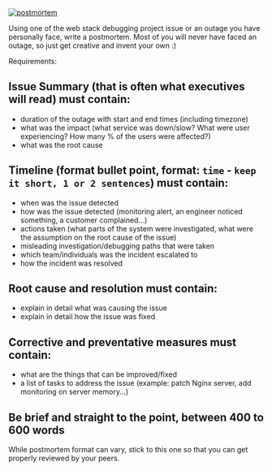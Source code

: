 [![postmortem](http://i.imgur.com/pQ9YzVY.gif)](https://twitter.com/devopsreact/status/834887829486399488)

Using one of the web stack debugging project issue or an outage you have personally face, write a postmortem. Most of you will never have faced an outage, so just get creative and invent your own :)

Requirements:

##   Issue Summary (that is often what executives will read) must contain:

*   duration of the outage with start and end times (including timezone)
*   what was the impact (what service was down/slow? What were user experiencing? How many % of the users were affected?)
*   what was the root cause

##   Timeline (format bullet point, format: `time` - `keep it short, 1 or 2 sentences`) must contain:

*   when was the issue detected
*   how was the issue detected (monitoring alert, an engineer noticed something, a customer complained...)
*   actions taken (what parts of the system were investigated, what were the assumption on the root cause of the issue)
*   misleading investigation/debugging paths that were taken
*   which team/individuals was the incident escalated to
*   how the incident was resolved

##  Root cause and resolution must contain:

*   explain in detail what was causing the issue
*   explain in detail how the issue was fixed

##   Corrective and preventative measures must contain:

*   what are the things that can be improved/fixed
*   a list of tasks to address the issue (example: patch Nginx server, add monitoring on server memory...)

##   Be brief and straight to the point, between 400 to 600 words
													
While postmortem format can vary, stick to this one so that you can get properly reviewed by your peers.
